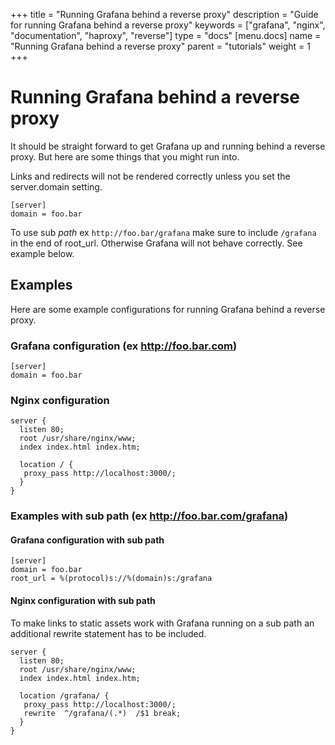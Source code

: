 +++
title = "Running Grafana behind a reverse proxy"
description = "Guide for running Grafana behind a reverse proxy"
keywords = ["grafana", "nginx", "documentation", "haproxy", "reverse"]
type = "docs"
[menu.docs]
name = "Running Grafana behind a reverse proxy"
parent = "tutorials"
weight = 1
+++


# Running Grafana behind a reverse proxy

It should be straight forward to get Grafana up and running behind a reverse proxy. But here are some things that you might run into.

Links and redirects will not be rendered correctly unless you set the server.domain setting.
```
[server]
domain = foo.bar
```

To use sub *path* ex `http://foo.bar/grafana` make sure to include `/grafana` in the end of root_url.
Otherwise Grafana will not behave correctly. See example below.

## Examples
Here are some example configurations for running Grafana behind a reverse proxy.

### Grafana configuration (ex http://foo.bar.com)

```
[server]
domain = foo.bar
```

### Nginx configuration

```
server {
  listen 80;
  root /usr/share/nginx/www;
  index index.html index.htm;

  location / {
   proxy_pass http://localhost:3000/;
  }
}
```

### Examples with **sub path** (ex http://foo.bar.com/grafana)

#### Grafana configuration with sub path
```
[server]
domain = foo.bar
root_url = %(protocol)s://%(domain)s:/grafana
```

#### Nginx configuration with sub path
To make links to static assets work with Grafana running on a sub path
an additional rewrite statement has to be included.

```
server {
  listen 80;
  root /usr/share/nginx/www;
  index index.html index.htm;

  location /grafana/ {
   proxy_pass http://localhost:3000/;
   rewrite  ^/grafana/(.*)  /$1 break;
  }
}
```


